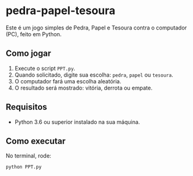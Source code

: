 # pedra-papel-tesoura

Este é um jogo simples de Pedra, Papel e Tesoura contra o computador (PC), feito em Python.

## Como jogar

1. Execute o script `PPT.py`.
2. Quando solicitado, digite sua escolha: `pedra`, `papel` ou `tesoura`.
3. O computador fará uma escolha aleatória.
4. O resultado será mostrado: vitória, derrota ou empate.

## Requisitos

- Python 3.6 ou superior instalado na sua máquina.

## Como executar

No terminal, rode:

```bash
python PPT.py
